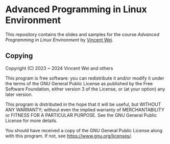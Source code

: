 # Advanced Programming in Linux Environment

This repository contains the slides and samples for
the course *Advanced Programming in Linux Environment* by
[Vincent Wei](https://github.com/VincentWei).

## Copying

Copyright (C) 2023 ~ 2024 Vincent Wei and others

This program is free software: you can redistribute it and/or modify
it under the terms of the GNU General Public License as published by
the Free Software Foundation, either version 3 of the License, or
(at your option) any later version.

This program is distributed in the hope that it will be useful,
but WITHOUT ANY WARRANTY; without even the implied warranty of
MERCHANTABILITY or FITNESS FOR A PARTICULAR PURPOSE.  See the
GNU General Public License for more details.

You should have received a copy of the GNU General Public License
along with this program.  If not, see <https://www.gnu.org/licenses/>.

